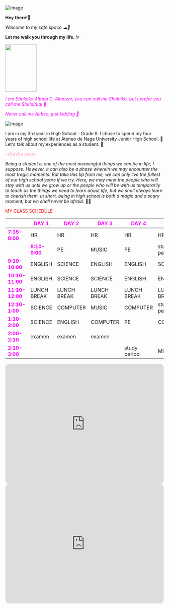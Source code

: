 ![image](https://i.pinimg.com/originals/b5/d5/78/b5d57815b449355dac7978970267632b.jpg)


**Hey there!👋**

*Welcome to my safe space ☁🍃*

**Let me walk you through my life. ✨**
  
  

<img src="https://i.pinimg.com/564x/05/f8/e2/05f8e2a1d64c1bf5569a8e1ce7c6eeb8.jpg" data-canonical-src="![image](https://user-images.githubusercontent.com/118333524/203303356-9e97e7a8-44a4-40fa-9856-643f40266946.png)
" width="100" height="150" />


<span style="color: magenta">*I am Shulaika Althea C. Almazar, you can call me Shulaika, but I prefer you call me Shulai/Lai 💐*</span>

<span style="color: magenta">*Never call me Althea, just kidding 🤭*</span>
  
  

![image](https://i.pinimg.com/originals/2e/16/5c/2e165c7520e1c75db5f00687e834677a.jpg)

I am in my 3rd year in High School - Grade 9. I chose to spend my four years of high school life at Ateneo de Naga University Junior High School. 🏫 Let's talk about my experiences as a student. 👧

**<span style="color: pink">-shushu says-</span>**

*Being a student is one of the most meaningful things we can be in life, I suppose. However, it can also be a phase wherein we may encounter the most tragic moments. But take this tip from me, we can only live the fullest of our high school years if we try. Here, we may meet the people who will stay with us until we grow up or the people who will be with us temporarily to teach us the things we need to learn about life, but we shall always learn to cherish them. In short, being in high school is both a magic and a scary moment; but we shall never be afraid.* 📖✨


<span style="color:red">MY CLASS SCHEDULE</span>

|         |<span style="color:magenta">**DAY 1**</span>| <span style="color:magenta">**DAY 2**</span>| <span style="color:magenta">**DAY 3**</span> | <span style="color:magenta">**DAY 4**</span>|<span style="color:magenta">**DAY 5**</span>| 
|---------|-----|------|------|------|------|
|<span style="color:magenta">**7:35-8:00**</span>|  HR | HR   |  HR  |  HR  |  HR  |
||<span style="color:magenta">**8:10-9:00**</span>|  PE |MUSIC |PE    |study period|SCIENCE|
|<span style="color:magenta">**9:10-10:00**</span>|ENGLISH|SCIENCE|ENGLISH|ENGLISH|SCIENCE|
|<span style="color:magenta">**10:10-11:00**</span>|ENGLISH|SCIENCE|SCIENCE|ENGLISH|ENGLISH|
|<span style="color:magenta">**11:10-12:00**</span>|LUNCH BREAK|LUNCH BREAK|LUNCH BREAK|LUNCH BREAK|LUNCH BREAK|
|<span style="color:magenta">**12:10-1:00**</span>|SCIENCE|COMPUTER|MUSIC|COMPUTER|study period|
|<span style="color:magenta">**1:10-2:00**</span>|SCIENCE|ENGLISH|COMPUTER|PE|COMPUTER|
|<span style="color:magenta">**2:00-2:10**</span>|examen|examen|examen| |   |
|<span style="color:magenta">**2:10-3:00**</span>||||study period|MUSIC|

<iframe style="border-radius:12px" src="https://open.spotify.com/embed/artist/06HL4z0CvFAxyc27GXpf02?utm_source=generator" width="100%" height="380" frameBorder="0" allowfullscreen="" allow="autoplay; clipboard-write; encrypted-media; fullscreen; picture-in-picture" loading="lazy"></iframe>

<iframe style="border-radius:12px" src="https://open.spotify.com/embed/artist/6HvZYsbFfjnjFrWF950C9d?utm_source=generator" width="100%" height="380" frameBorder="0" allowfullscreen="" allow="autoplay; clipboard-write; encrypted-media; fullscreen; picture-in-picture" loading="lazy"></iframe>
